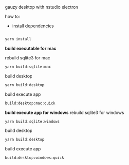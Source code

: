 gauzy desktop with nstudio electron

how to:

-   install dependencies

```bash

yarn install

```

**build executable for mac**

rebuild sqlite3 for mac

```bash
yarn build:sqlite:mac
```

build desktop

```bash
yarn build:desktop
```

build execute app

```bash
build:desktop:mac:quick
```

**build execute app for windows**
rebuild sqlite3 for windows

```bash
yarn build:sqlite:windows
```

build desktop

```bash
yarn build:desktop
```

build execute app

```bash
build:desktop:windows:quick
```

